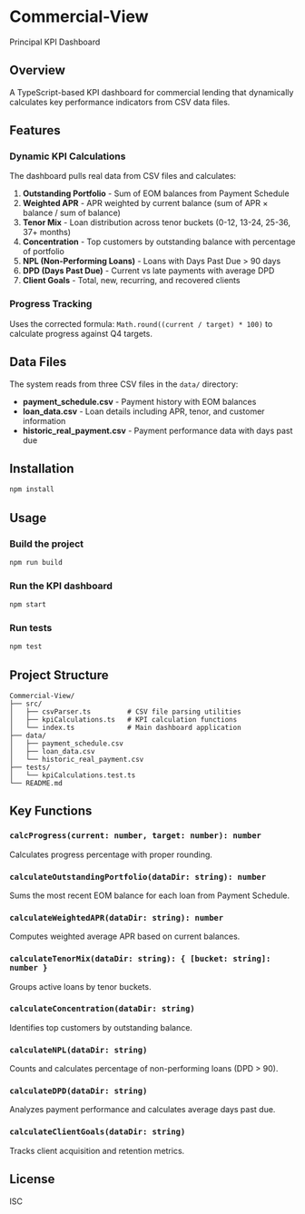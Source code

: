 # Commercial-View
Principal KPI Dashboard

## Overview
A TypeScript-based KPI dashboard for commercial lending that dynamically calculates key performance indicators from CSV data files.

## Features

### Dynamic KPI Calculations
The dashboard pulls real data from CSV files and calculates:

1. **Outstanding Portfolio** - Sum of EOM balances from Payment Schedule
2. **Weighted APR** - APR weighted by current balance (sum of APR × balance / sum of balance)
3. **Tenor Mix** - Loan distribution across tenor buckets (0-12, 13-24, 25-36, 37+ months)
4. **Concentration** - Top customers by outstanding balance with percentage of portfolio
5. **NPL (Non-Performing Loans)** - Loans with Days Past Due > 90 days
6. **DPD (Days Past Due)** - Current vs late payments with average DPD
7. **Client Goals** - Total, new, recurring, and recovered clients

### Progress Tracking
Uses the corrected formula: `Math.round((current / target) * 100)` to calculate progress against Q4 targets.

## Data Files

The system reads from three CSV files in the `data/` directory:

- **payment_schedule.csv** - Payment history with EOM balances
- **loan_data.csv** - Loan details including APR, tenor, and customer information
- **historic_real_payment.csv** - Payment performance data with days past due

## Installation

```bash
npm install
```

## Usage

### Build the project
```bash
npm run build
```

### Run the KPI dashboard
```bash
npm start
```

### Run tests
```bash
npm test
```

## Project Structure

```
Commercial-View/
├── src/
│   ├── csvParser.ts         # CSV file parsing utilities
│   ├── kpiCalculations.ts   # KPI calculation functions
│   └── index.ts             # Main dashboard application
├── data/
│   ├── payment_schedule.csv
│   ├── loan_data.csv
│   └── historic_real_payment.csv
├── tests/
│   └── kpiCalculations.test.ts
└── README.md
```

## Key Functions

### `calcProgress(current: number, target: number): number`
Calculates progress percentage with proper rounding.

### `calculateOutstandingPortfolio(dataDir: string): number`
Sums the most recent EOM balance for each loan from Payment Schedule.

### `calculateWeightedAPR(dataDir: string): number`
Computes weighted average APR based on current balances.

### `calculateTenorMix(dataDir: string): { [bucket: string]: number }`
Groups active loans by tenor buckets.

### `calculateConcentration(dataDir: string)`
Identifies top customers by outstanding balance.

### `calculateNPL(dataDir: string)`
Counts and calculates percentage of non-performing loans (DPD > 90).

### `calculateDPD(dataDir: string)`
Analyzes payment performance and calculates average days past due.

### `calculateClientGoals(dataDir: string)`
Tracks client acquisition and retention metrics.

## License
ISC

